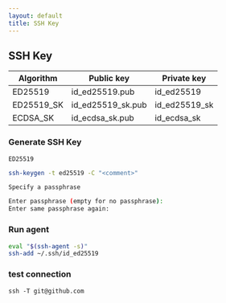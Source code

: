 ```yaml
---
layout: default
title: SSH Key
---
```

## SSH Key

| Algorithm     | Public key         | Private key       |
|---------------|--------------------|-------------------|
| ED25519       | id_ed25519.pub     | id_ed25519        |
| ED25519\_SK   | id_ed25519_sk.pub  | id_ed25519_sk     |
| ECDSA\_SK     | id_ecdsa_sk.pub    | id_ecdsa_sk       |

### Generate SSH Key
`ED25519`
```bash
ssh-keygen -t ed25519 -C "<comment>"
```

`Specify a passphrase`
```bash
Enter passphrase (empty for no passphrase):
Enter same passphrase again:
```

### Run agent
```bash
eval "$(ssh-agent -s)"
ssh-add ~/.ssh/id_ed25519
```

### test connection
```shell
ssh -T git@github.com
```


